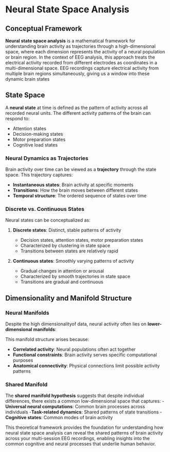 # Neural State Space Analysis

## Conceptual Framework

**Neural state space analysis** is a mathematical framework for understanding brain activity as trajectories through a high-dimensional space, where each dimension represents the activity of a neural population or brain region. In the context of EEG analysis, this approach treats the electrical activity recorded from different electrodes as coordinates in a multi-dimensional space. EEG recordings capture electrical activity from multiple brain regions simultaneously, giving us a window into these dynamic brain states

## State Space

A **neural state** at time is defined as the pattern of activity across all recorded neural units. The different activity patterns of the brain can respond to: 
- Attention states
- Decision-making states
- Motor preparation states
- Cognitive load states

### Neural Dynamics as Trajectories

Brain activity over time can be viewed as a **trajectory**  through the state space. This trajectory captures:
- **Instantaneous states**: Brain activity at specific moments
- **Transitions**: How the brain moves between different states
- **Temporal structure**: The ordered sequence of states over time

### Discrete vs. Continuous States

Neural states can be conceptualized as:

1. **Discrete states**: Distinct, stable patterns of activity
   - Decision states, attention states, motor preparation states
   - Characterized by clustering in state space
   - Transitions between states are relatively rapid

2. **Continuous states**: Smoothly varying patterns of activity
   - Gradual changes in attention or arousal
   - Characterized by smooth trajectories in state space
   - Transitions are gradual and continuous

## Dimensionality and Manifold Structure

### Neural Manifolds

Despite the high dimensionalityof data, neural activity often lies on **lower-dimensional manifolds**:

This manifold structure arises because:
- **Correlated activity**: Neural populations often act together
- **Functional constraints**: Brain activity serves specific computational purposes
- **Anatomical connectivity**: Physical connections limit possible activity patterns

### Shared Manifold 

The **shared manifold hypothesis** suggests that despite individual differences, there exists a common low-dimensional space that captures:
-**Universal neural computations**: Common brain processes across individuals
-**Task-related dynamics**: Shared patterns of state transitions
-**Cognitive states**: Common modes of brain activity

This theoretical framework provides the foundation for understanding how neural state space analysis can reveal the shared patterns of brain activity across your multi-session EEG recordings, enabling insights into the common cognitive and neural processes that underlie human behavior.